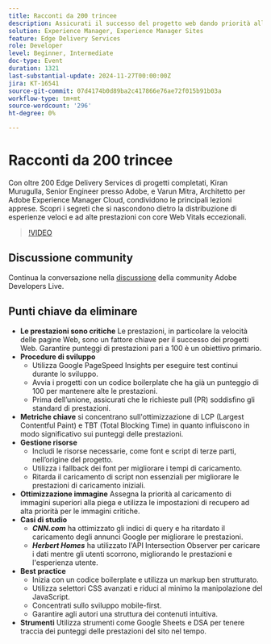 ```yaml
---
title: Racconti da 200 trincee
description: Assicurati il successo del progetto web dando priorità alle prestazioni, utilizzando Google PageSpeed Insights, ottimizzando metriche chiave come LCP e TBT, gestendo le risorse in modo efficiente e seguendo le best practice per lo sviluppo e l’ottimizzazione delle immagini.
solution: Experience Manager, Experience Manager Sites
feature: Edge Delivery Services
role: Developer
level: Beginner, Intermediate
doc-type: Event
duration: 1321
last-substantial-update: 2024-11-27T00:00:00Z
jira: KT-16541
source-git-commit: 07d4174b0d89ba2c417866e76ae72f015b91b03a
workflow-type: tm+mt
source-wordcount: '296'
ht-degree: 0%

---
```



# Racconti da 200 trincee

Con oltre 200 Edge Delivery Services di progetti completati, Kiran Murugulla, Senior Engineer presso Adobe, e Varun Mitra, Architetto per Adobe Experience Manager Cloud, condividono le principali lezioni apprese. Scopri i segreti che si nascondono dietro la distribuzione di esperienze veloci e ad alte prestazioni con core Web Vitals eccezionali.


>[!VIDEO](https://video.tv.adobe.com/v/3439424/?learn=on&enablevpops)

## Discussione community

Continua la conversazione nella [discussione](https://adobe.ly/4fwWvvi) della community Adobe Developers Live.

## Punti chiave da eliminare

* **Le prestazioni sono critiche** Le prestazioni, in particolare la velocità delle pagine Web, sono un fattore chiave per il successo dei progetti Web. Garantire punteggi di prestazioni pari a 100 è un obiettivo primario.
* **Procedure di sviluppo**
   * Utilizza Google PageSpeed Insights per eseguire test continui durante lo sviluppo.
   * Avvia i progetti con un codice boilerplate che ha già un punteggio di 100 per mantenere alte le prestazioni.
   * Prima dell’unione, assicurati che le richieste pull (PR) soddisfino gli standard di prestazioni.
* **Metriche chiave** si concentrano sull&#39;ottimizzazione di LCP (Largest Contentful Paint) e TBT (Total Blocking Time) in quanto influiscono in modo significativo sui punteggi delle prestazioni.
* **Gestione risorse**
   * Includi le risorse necessarie, come font e script di terze parti, nell’origine del progetto.
   * Utilizza i fallback dei font per migliorare i tempi di caricamento.
   * Ritarda il caricamento di script non essenziali per migliorare le prestazioni di caricamento iniziali.
* **Ottimizzazione immagine** Assegna la priorità al caricamento di immagini superiori alla piega e utilizza le impostazioni di recupero ad alta priorità per le immagini critiche.
* **Casi di studio**
   * ***CNN.com*** ha ottimizzato gli indici di query e ha ritardato il caricamento degli annunci Google per migliorare le prestazioni.
   * ***Herbert Homes*** ha utilizzato l&#39;API Intersection Observer per caricare i dati mentre gli utenti scorrono, migliorando le prestazioni e l&#39;esperienza utente.
* **Best practice**
   * Inizia con un codice boilerplate e utilizza un markup ben strutturato.
   * Utilizza selettori CSS avanzati e riduci al minimo la manipolazione del JavaScript.
   * Concentrati sullo sviluppo mobile-first.
   * Garantire agli autori una struttura dei contenuti intuitiva.
* **Strumenti** Utilizza strumenti come Google Sheets e DSA per tenere traccia dei punteggi delle prestazioni del sito nel tempo.


